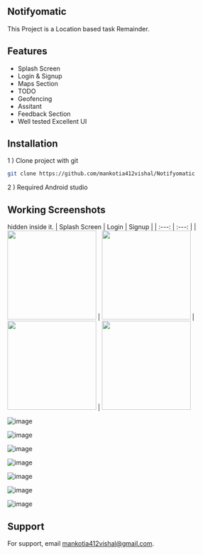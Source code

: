##  Notifyomatic 

This Project is a Location based task Remainder. 

 

## Features
 
-  Splash Screen
-  Login & Signup
-  Maps Section
-  TODO
-  Geofencing
-  Assitant
-  Feedback Section
-  Well tested Excellent UI


 
## Installation

1 ) Clone project with git

```bash
git clone https://github.com/mankotia412vishal/Notifyomatic
```
2 ) Required Android studio


## Working Screenshots
 
  hidden inside it.
|  Splash Screen | Login | Signup |
| :---:   | :---: |
| <img style="border-width:30" src="https://user-images.githubusercontent.com/90970004/219635032-58f34c48-fd18-4822-a1c0-371fe96e3f02.png" width="200"/> | <img style="border-width:30" src="https://user-images.githubusercontent.com/90970004/219635086-9f4183e9-1eef-4b96-830b-885767ea4c97.png" width="200"/>   | <img style="border-width:30" src="https://user-images.githubusercontent.com/90970004/219635150-e0e0950f-459a-46ce-9d56-c2300646c16a.png" width="200"/> | <img style="border-width:30" src="https://user-images.githubusercontent.com/90970004/219635200-f00d0ab6-493b-48b2-b2d6-8104f182bf5d.png" width="200"/> 
 




 

![image](https://user-images.githubusercontent.com/90970004/219635200-f00d0ab6-493b-48b2-b2d6-8104f182bf5d.png)

![image](https://user-images.githubusercontent.com/90970004/219635266-24cdd195-ae21-4512-ae2a-cbce98b6a999.png)

![image](https://user-images.githubusercontent.com/90970004/219635302-1433a351-3d78-41e7-b22f-cc12557e117a.png)

![image](https://user-images.githubusercontent.com/90970004/219635347-b0d983ae-a04c-4fad-918c-12f44504aab2.png)

![image](https://user-images.githubusercontent.com/90970004/219635408-fe7751f0-915f-471a-8b85-3ed2047959ee.png)

![image](https://user-images.githubusercontent.com/90970004/219635494-0b35f286-0f31-4e80-b558-e4950a2c77dc.png)

![image](https://user-images.githubusercontent.com/90970004/219635621-b9aad516-e419-4667-8779-788f669c59bb.png)



## Support

For support, email mankotia412vishal@gmail.com.

